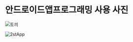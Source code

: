 # 안드로이드앱프로그래밍 사용 사진

![토끼](https://user-images.githubusercontent.com/90249548/132325166-5851e8c8-7185-4f90-8171-c8f0f778ef62.jpeg)

![2stApp](https://user-images.githubusercontent.com/90249548/132991498-478fff8d-0b3e-46d9-a142-40373645e6c7.png)


